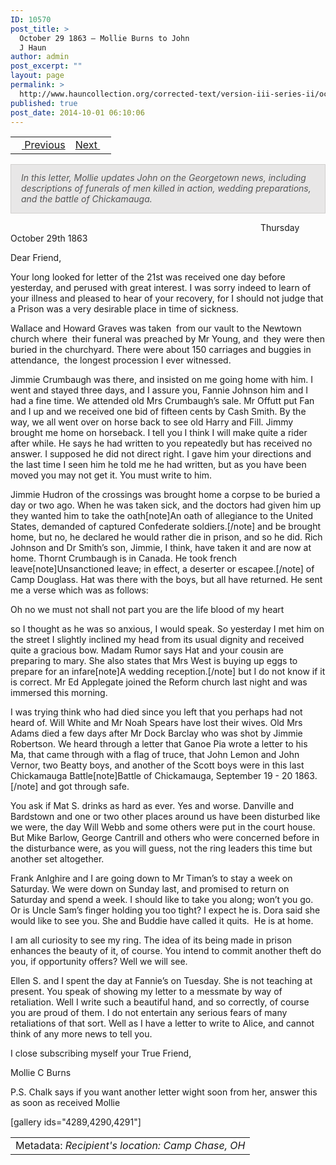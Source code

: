 ```yaml
---
ID: 10570
post_title: >
  October 29 1863 – Mollie Burns to John
  J Haun
author: admin
post_excerpt: ""
layout: page
permalink: >
  http://www.hauncollection.org/corrected-text/version-iii-series-ii/october-29-1863-mollie-burns-to-john-j-haun/
published: true
post_date: 2014-10-01 06:10:06
---
```

<table style="width: 100%;">
<tbody>
<tr>
<td style="text-align: left;"><a title="October 21 1863" href="http://www.hauncollection.org/version-3/version-iii-series-ii/october-21-1863-john-j-haun-to-mollie-burns/"><img src="https://lh3.googleusercontent.com/-EFJpxxNiPNw/VqgtWBCZrMI/AAAAAAAAAFU/WfY4lPFWWkg/s800-Ic42/Soeb-Plain-Arrows-8-10px.png" alt="" width="10" height="10" /> Previous</a></td>
<td style="text-align: right;"><a title="November 8 1863" href="http://www.hauncollection.org/version-3/version-iii-series-ii/november-8-1863-john-j-haun-to-mollie-burns/">Next <img src="https://lh3.googleusercontent.com/-67k0cYlpXHw/VqgtWKz1MXI/AAAAAAAAAFU/k9PW_Piyurk/s800-Ic42/Soeb-Plain-Arrows-5-10px.png" alt="" width="10" height="10" /></a></td>
</tr>
</tbody>
</table>
<p style="padding: 12px 16px 14px 16px; color: #555555; background-color: #e8e7e7; border: #d2d0cf 1px solid;"><em>In this letter, Mollie updates John on the Georgetown news, including descriptions of funerals of men killed in action, wedding preparations, and the battle of Chickamauga. </em></p>
<span style="margin-left: 400px;">Thursday October 29th 1863</span>

Dear Friend,

Your long looked for letter of the 21st was received one day before yesterday, and perused with great interest. I was sorry indeed to learn of your illness and pleased to hear of your recovery, for I should not judge that a Prison was a very desirable place in time of sickness.

Wallace and Howard Graves was taken  from our vault to the Newtown church where  their funeral was preached by Mr Young, and  they were then buried in the churchyard. There were about 150 carriages and buggies in attendance,  the longest procession I ever witnessed.

Jimmie Crumbaugh was there, and insisted on me going home with him. I went and stayed three days, and I assure you, Fannie Johnson him and I had a fine time. We attended old Mrs Crumbaugh’s sale. Mr Offutt put Fan and I up and we received one bid of fifteen cents by Cash Smith. By the way, we all went over on horse back to see old Harry and Fill. Jimmy brought me home on horseback. I tell you I think I will make quite a rider after while. He says he had written to you repeatedly but has received no answer. I supposed he did not direct right. I gave him your directions and the last time I seen him he told me he had written, but as you have been moved you may not get it. You must write to him.

Jimmie Hudron of the crossings was brought home a corpse to be buried a day or two ago. When he was taken sick, and the doctors had given him up they wanted him to take the oath[note]An oath of allegiance to the United States, demanded of captured Confederate soldiers.[/note] and be brought home, but no, he declared he would rather die in prison, and so he did. Rich Johnson and Dr Smith’s son, Jimmie, I think, have taken it and are now at home. Thornt Crumbaugh is in Canada. He took french leave[note]Unsanctioned leave; in effect, a deserter or escapee.[/note] of Camp Douglass. Hat was there with the boys, but all have returned. He sent me a verse which was as follows:

Oh no we must not shall not part
you are the life blood of my heart

so I thought as he was so anxious, I would speak. So yesterday I met him on the street I slightly inclined my head from its usual dignity and received quite a gracious bow. Madam Rumor says Hat and your cousin are preparing to mary. She also states that Mrs West is buying up eggs to prepare for an infare[note]A wedding reception.[/note] but I do not know if it is correct. Mr Ed Applegate joined the Reform church last night and was immersed this morning.

I was trying think who had died since you left that you perhaps had not heard of. Will White and Mr Noah Spears have lost their wives. Old Mrs Adams died a few days after Mr Dock Barclay who was shot by Jimmie Robertson. We heard through a letter that Ganoe Pia wrote a letter to his Ma, that came through with a flag of truce, that John Lemon and John Vernor, two Beatty boys, and another of the Scott boys were in this last Chickamauga Battle[note]Battle of Chickamauga, September 19 - 20 1863.[/note] and got through safe.

You ask if Mat S. drinks as hard as ever. Yes and worse. Danville and Bardstown and one or two other places around us have been disturbed like we were, the day Will Webb and some others were put in the court house. But Mike Barlow, George Cantrill and others who were concerned before in the disturbance were, as you will guess, not the ring leaders this time but another set altogether.

Frank Anlghire and I are going down to Mr Timan’s to stay a week on Saturday. We were down on Sunday last, and promised to return on Saturday and spend a week. I should like to take you along; won’t you go. Or is Uncle Sam’s finger holding you too tight? I expect he is. Dora said she would like to see you. She and Buddie have called it quits.  He is at home.

I am all curiosity to see my ring. The idea of its being made in prison enhances the beauty of it, of course. You intend to commit another theft do you, if opportunity offers? Well we will see.

Ellen S. and I spent the day at Fannie’s on Tuesday. She is not teaching at present. You speak of showing my letter to a messmate by way of retaliation. Well I write such a beautiful hand, and so correctly, of course you are proud of them. I do not entertain any serious fears of many retaliations of that sort. Well as I have a letter to write to Alice, and cannot think of any more news to tell you.

I close subscribing myself your True Friend,

Mollie C Burns

P.S. Chalk says if you want another letter wight soon from her, answer this as soon as received Mollie

[gallery ids="4289,4290,4291"]
<table style="width: 100%;">
<tbody>
<tr>
<td>Metadata: <em>Recipient's location: Camp Chase, OH</em></td>
</tr>
</tbody>
</table>